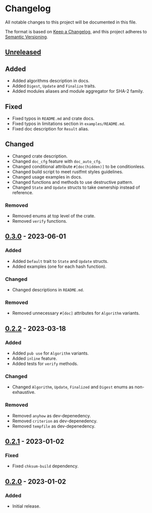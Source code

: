 # Changelog

All notable changes to this project will be documented in this file.

The format is based on [Keep a Changelog](https://keepachangelog.com/en/1.0.0/),
and this project adheres to [Semantic Versioning](https://semver.org/spec/v2.0.0.html).

## [Unreleased]

## Added

- Added algorithms description in docs.
- Added `Digest`, `Update` and `Finalize` traits.
- Added modules aliases and module aggregator for SHA-2 family.

## Fixed

- Fixed typos in `README.md` and crate docs.
- Fixed typos in limitations section in `examples/README.md`.
- Fixed doc description for `Result` alias.

## Changed

- Changed crate description.
- Changed `doc_cfg` feature with `doc_auto_cfg`.
- Changed conditional attribute `#[doc(hidden)]` to be conditionless.
- Changed build script to meet rustfmt styles guidelines.
- Changed usage examples in docs.
- Changed functions and methods to use destructive pattern.
- Changed `State` and `Update` structs to take ownership instead of reference.

### Removed

- Removed enums at top level of the crate.
- Removed `verify` functions.

## [0.3.0] - 2023-06-01

### Added

- Added `Default` trait to `State` and `Update` structs.
- Added examples (one for each hash function).

### Changed

- Changed descriptions in `README.md`.

### Removed

- Removed unnecessary `#[doc]` attributes for `Algorithm` variants.

## [0.2.2] - 2023-03-18

### Added

- Added `pub use` for `Algorithm` variants.
- Added `inline` feature.
- Added tests for `verify` methods.

### Changed

- Changed `Algorithm`, `Update`, `Finalized` and `Digest` enums as non-exhaustive.

### Removed

- Removed `anyhow` as dev-depenedency.
- Removed `criterion` as dev-depenedency.
- Removed `tempfile` as dev-depenedency.

## [0.2.1] - 2023-01-02

### Fixed

- Fixed `chksum-build` dependency.

## [0.2.0] - 2023-01-02

### Added

- Initial release.

[Unreleased]: https://github.com/ferric-bytes/chksum-hash/compare/v0.3.0...HEAD
[0.3.0]: https://github.com/ferric-bytes/chksum-hash/compare/v0.2.2...v0.3.0
[0.2.2]: https://github.com/ferric-bytes/chksum-hash/compare/v0.2.1...v0.2.2
[0.2.1]: https://github.com/ferric-bytes/chksum-hash/compare/v0.2.0...v0.2.1
[0.2.0]: https://github.com/ferric-bytes/chksum-hash/releases/tag/v0.2.0
